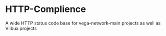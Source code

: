 # HTTP-Complience
A wide HTTP status code base for vega-network-main projects as well as Vilbux projects
